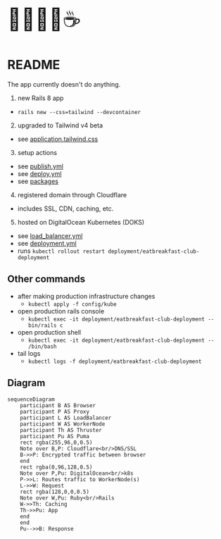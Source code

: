 <div style="font-size:3rem;">
🥓🧇🥞🍳☕
</div>

# README

The app currently doesn't do anything.

1. new Rails 8 app

- `rails new --css=tailwind --devcontainer`

2. upgraded to Tailwind v4 beta

- see [application.tailwind.css](/app/assets/stylesheets/application.tailwind.css)

3. setup actions

- see [publish.yml](/.github/workflows/publish.yml)
- see [deploy.yml](/.github/workflows/deploy.yml)
- see [packages](/pkgs/container/eatbreakfast.club)

4. registered domain through Cloudflare

- includes SSL, CDN, caching, etc.

5. hosted on DigitalOcean Kubernetes (DOKS)

- see [load_balancer.yml](/config/kube/load_balancer.yml)
- see [deployment.yml](/config/kube/deployment.yml)
- runs `kubectl rollout restart deployment/eatbreakfast-club-deployment`

## Other commands

- after making production infrastructure changes
  - `kubectl apply -f config/kube`
- open production rails console
  - `kubectl exec -it deployment/eatbreakfast-club-deployment -- bin/rails c`
- open production shell
  - `kubectl exec -it deployment/eatbreakfast-club-deployment -- /bin/bash`
- tail logs
  - `kubectl logs -f deployment/eatbreakfast-club-deployment`

## Diagram

```mermaid
sequenceDiagram
    participant B AS Browser
    participant P AS Proxy
    participant L AS LoadBalancer
    participant W AS WorkerNode
    participant Th AS Thruster
    participant Pu AS Puma
    rect rgba(255,96,0,0.5)
    Note over B,P: Cloudflare<br/>DNS/SSL
    B->>P: Encrypted traffic between browser
    end
    rect rgba(0,96,128,0.5)
    Note over P,Pu: DigitalOcean<br/>k8s
    P->>L: Routes traffic to WorkerNode(s)
    L->>W: Request
    rect rgba(128,0,0,0.5)
    Note over W,Pu: Ruby<br/>Rails
    W->>Th: Caching
    Th->>Pu: App
    end
    end
    Pu-->>B: Response
```
